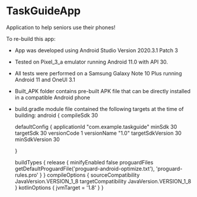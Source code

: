 # TaskGuideApp
Application to help seniors use their phones!

To re-build this app:
- App was developed using Android Studio Version 2020.3.1 Patch 3
- Tested on Pixel_3_a emulator running Android 11.0 with API 30. 
- All tests were performed on a Samsung Galaxy Note 10 Plus running Android 11 and OneUI 3.1
- Built_APK folder contains pre-built APK file that can be directly installed in a compatible Android phone
- build.gradle module file contained the following targets at the time of building:
android {
    compileSdk 30

    defaultConfig {
        applicationId "com.example.taskguide"
        minSdk 30
        targetSdk 30
        versionCode 1
        versionName "1.0"
        targetSdkVersion 30
        minSdkVersion 30

    }

    buildTypes {
        release {
            minifyEnabled false
            proguardFiles getDefaultProguardFile('proguard-android-optimize.txt'), 'proguard-rules.pro'
        }
    }
    compileOptions {
        sourceCompatibility JavaVersion.VERSION_1_8
        targetCompatibility JavaVersion.VERSION_1_8
    }
    kotlinOptions {
        jvmTarget = '1.8'
    }
}

